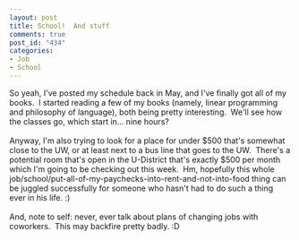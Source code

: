 ```yaml
--- 
layout: post
title: School!  And stuff
comments: true
post_id: "434"
categories:
- Job
- School
---
```

So yeah, I've posted my schedule back in May, and I've finally got all of my books.&nbsp; I started reading a few of my books (namely, linear programming and philosophy of language), both being pretty interesting.&nbsp; We'll see how the classes go, which start in... nine hours?<br /><br />Anyway, I'm also trying to look for a place for under $500 that's somewhat close to the UW, or at least next to a bus line that goes to the UW.&nbsp; There's a potential room that's open in the U-District that's exactly $500 per month which I'm going to be checking out this week.&nbsp; Hm, hopefully this whole job/school/put-all-of-my-paychecks-into-rent-and-not-into-food thing can be juggled successfully for someone who hasn't had to do such a thing ever in his life. :)<br /><br />And, note to self: never, ever talk about plans of changing jobs with coworkers.&nbsp; This may backfire pretty badly. :D<br />
